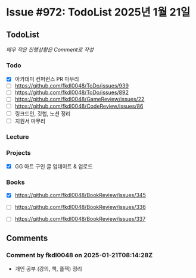 # Issue #972: TodoList 2025년 1월 21일

## TodoList

*매우 작은 진행상황은 Comment로 작성*

### Todo  

- [x] 아카데미 컨퍼런스 PR 마무리
- [ ] https://github.com/fkdl0048/ToDo/issues/939
- [ ] https://github.com/fkdl0048/ToDo/issues/892
- [ ] https://github.com/fkdl0048/GameReview/issues/22
- [ ] https://github.com/fkdl0048/CodeReview/issues/86
- [ ] 링크드인, 깃헙, 노션 정리
- [ ] 지원서 마무리

### Lecture

### Projects

- [x] GG 아트 구인 글 업데이트 & 업로드

### Books

- [x] https://github.com/fkdl0048/BookReview/issues/345
- [ ] https://github.com/fkdl0048/BookReview/issues/336
- [ ] https://github.com/fkdl0048/BookReview/issues/337


## Comments

### Comment by fkdl0048 on 2025-01-21T08:14:28Z

- 개인 공부 (강의, 책, 플젝) 정리

